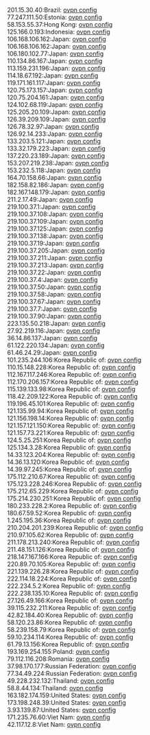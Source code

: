 201.15.30.40:Brazil: [ovpn config](vpn/201_15_30_40.ovpn)  
77.247.111.50:Estonia: [ovpn config](vpn/77_247_111_50.ovpn)  
58.153.55.37:Hong Kong: [ovpn config](vpn/58_153_55_37.ovpn)  
125.166.0.193:Indonesia: [ovpn config](vpn/125_166_0_193.ovpn)  
106.168.106.162:Japan: [ovpn config](vpn/106_168_106_162.ovpn)  
106.168.106.162:Japan: [ovpn config](vpn/106_168_106_162.ovpn)  
106.180.102.77:Japan: [ovpn config](vpn/106_180_102_77.ovpn)  
110.134.86.167:Japan: [ovpn config](vpn/110_134_86_167.ovpn)  
113.159.231.196:Japan: [ovpn config](vpn/113_159_231_196.ovpn)  
114.18.67.192:Japan: [ovpn config](vpn/114_18_67_192.ovpn)  
119.171.161.117:Japan: [ovpn config](vpn/119_171_161_117.ovpn)  
120.75.173.157:Japan: [ovpn config](vpn/120_75_173_157.ovpn)  
120.75.204.161:Japan: [ovpn config](vpn/120_75_204_161.ovpn)  
124.102.68.119:Japan: [ovpn config](vpn/124_102_68_119.ovpn)  
125.205.20.109:Japan: [ovpn config](vpn/125_205_20_109.ovpn)  
126.39.209.109:Japan: [ovpn config](vpn/126_39_209_109.ovpn)  
126.78.32.97:Japan: [ovpn config](vpn/126_78_32_97.ovpn)  
126.92.14.233:Japan: [ovpn config](vpn/126_92_14_233.ovpn)  
133.203.5.121:Japan: [ovpn config](vpn/133_203_5_121.ovpn)  
133.32.179.223:Japan: [ovpn config](vpn/133_32_179_223.ovpn)  
137.220.23.189:Japan: [ovpn config](vpn/137_220_23_189.ovpn)  
153.207.219.238:Japan: [ovpn config](vpn/153_207_219_238.ovpn)  
153.232.5.118:Japan: [ovpn config](vpn/153_232_5_118.ovpn)  
164.70.158.66:Japan: [ovpn config](vpn/164_70_158_66.ovpn)  
182.158.82.186:Japan: [ovpn config](vpn/182_158_82_186.ovpn)  
182.167.148.179:Japan: [ovpn config](vpn/182_167_148_179.ovpn)  
211.2.17.49:Japan: [ovpn config](vpn/211_2_17_49.ovpn)  
219.100.37.1:Japan: [ovpn config](vpn/219_100_37_1.ovpn)  
219.100.37.108:Japan: [ovpn config](vpn/219_100_37_108.ovpn)  
219.100.37.109:Japan: [ovpn config](vpn/219_100_37_109.ovpn)  
219.100.37.125:Japan: [ovpn config](vpn/219_100_37_125.ovpn)  
219.100.37.138:Japan: [ovpn config](vpn/219_100_37_138.ovpn)  
219.100.37.19:Japan: [ovpn config](vpn/219_100_37_19.ovpn)  
219.100.37.205:Japan: [ovpn config](vpn/219_100_37_205.ovpn)  
219.100.37.211:Japan: [ovpn config](vpn/219_100_37_211.ovpn)  
219.100.37.213:Japan: [ovpn config](vpn/219_100_37_213.ovpn)  
219.100.37.22:Japan: [ovpn config](vpn/219_100_37_22.ovpn)  
219.100.37.4:Japan: [ovpn config](vpn/219_100_37_4.ovpn)  
219.100.37.50:Japan: [ovpn config](vpn/219_100_37_50.ovpn)  
219.100.37.58:Japan: [ovpn config](vpn/219_100_37_58.ovpn)  
219.100.37.67:Japan: [ovpn config](vpn/219_100_37_67.ovpn)  
219.100.37.7:Japan: [ovpn config](vpn/219_100_37_7.ovpn)  
219.100.37.90:Japan: [ovpn config](vpn/219_100_37_90.ovpn)  
223.135.50.218:Japan: [ovpn config](vpn/223_135_50_218.ovpn)  
27.92.219.116:Japan: [ovpn config](vpn/27_92_219_116.ovpn)  
36.14.86.137:Japan: [ovpn config](vpn/36_14_86_137.ovpn)  
61.122.220.134:Japan: [ovpn config](vpn/61_122_220_134.ovpn)  
61.46.24.29:Japan: [ovpn config](vpn/61_46_24_29.ovpn)  
101.235.244.106:Korea Republic of: [ovpn config](vpn/101_235_244_106.ovpn)  
110.15.148.228:Korea Republic of: [ovpn config](vpn/110_15_148_228.ovpn)  
112.167.117.246:Korea Republic of: [ovpn config](vpn/112_167_117_246.ovpn)  
112.170.206.157:Korea Republic of: [ovpn config](vpn/112_170_206_157.ovpn)  
115.139.133.98:Korea Republic of: [ovpn config](vpn/115_139_133_98.ovpn)  
118.42.209.122:Korea Republic of: [ovpn config](vpn/118_42_209_122.ovpn)  
119.196.45.101:Korea Republic of: [ovpn config](vpn/119_196_45_101.ovpn)  
121.135.99.94:Korea Republic of: [ovpn config](vpn/121_135_99_94.ovpn)  
121.156.198.14:Korea Republic of: [ovpn config](vpn/121_156_198_14.ovpn)  
121.157.121.150:Korea Republic of: [ovpn config](vpn/121_157_121_150.ovpn)  
121.157.73.221:Korea Republic of: [ovpn config](vpn/121_157_73_221.ovpn)  
124.5.25.251:Korea Republic of: [ovpn config](vpn/124_5_25_251.ovpn)  
125.134.3.28:Korea Republic of: [ovpn config](vpn/125_134_3_28.ovpn)  
14.33.123.204:Korea Republic of: [ovpn config](vpn/14_33_123_204.ovpn)  
14.36.13.120:Korea Republic of: [ovpn config](vpn/14_36_13_120.ovpn)  
14.39.97.245:Korea Republic of: [ovpn config](vpn/14_39_97_245.ovpn)  
175.112.210.67:Korea Republic of: [ovpn config](vpn/175_112_210_67.ovpn)  
175.123.228.246:Korea Republic of: [ovpn config](vpn/175_123_228_246.ovpn)  
175.212.65.229:Korea Republic of: [ovpn config](vpn/175_212_65_229.ovpn)  
175.214.230.251:Korea Republic of: [ovpn config](vpn/175_214_230_251.ovpn)  
180.233.228.2:Korea Republic of: [ovpn config](vpn/180_233_228_2.ovpn)  
180.67.59.52:Korea Republic of: [ovpn config](vpn/180_67_59_52.ovpn)  
1.245.195.36:Korea Republic of: [ovpn config](vpn/1_245_195_36.ovpn)  
210.204.201.239:Korea Republic of: [ovpn config](vpn/210_204_201_239.ovpn)  
210.97.105.62:Korea Republic of: [ovpn config](vpn/210_97_105_62.ovpn)  
211.178.213.240:Korea Republic of: [ovpn config](vpn/211_178_213_240.ovpn)  
211.48.151.126:Korea Republic of: [ovpn config](vpn/211_48_151_126.ovpn)  
218.147.167.166:Korea Republic of: [ovpn config](vpn/218_147_167_166.ovpn)  
220.89.70.105:Korea Republic of: [ovpn config](vpn/220_89_70_105.ovpn)  
221.139.226.28:Korea Republic of: [ovpn config](vpn/221_139_226_28.ovpn)  
222.114.18.224:Korea Republic of: [ovpn config](vpn/222_114_18_224.ovpn)  
222.234.5.2:Korea Republic of: [ovpn config](vpn/222_234_5_2.ovpn)  
222.238.135.10:Korea Republic of: [ovpn config](vpn/222_238_135_10.ovpn)  
27.126.49.166:Korea Republic of: [ovpn config](vpn/27_126_49_166.ovpn)  
39.115.232.211:Korea Republic of: [ovpn config](vpn/39_115_232_211.ovpn)  
42.82.184.40:Korea Republic of: [ovpn config](vpn/42_82_184_40.ovpn)  
58.120.23.86:Korea Republic of: [ovpn config](vpn/58_120_23_86.ovpn)  
58.239.158.79:Korea Republic of: [ovpn config](vpn/58_239_158_79.ovpn)  
59.10.234.114:Korea Republic of: [ovpn config](vpn/59_10_234_114.ovpn)  
61.79.13.156:Korea Republic of: [ovpn config](vpn/61_79_13_156.ovpn)  
193.169.254.155:Poland: [ovpn config](vpn/193_169_254_155.ovpn)  
79.112.116.208:Romania: [ovpn config](vpn/79_112_116_208.ovpn)  
37.98.170.177:Russian Federation: [ovpn config](vpn/37_98_170_177.ovpn)  
77.34.49.224:Russian Federation: [ovpn config](vpn/77_34_49_224.ovpn)  
49.228.232.132:Thailand: [ovpn config](vpn/49_228_232_132.ovpn)  
58.8.44.134:Thailand: [ovpn config](vpn/58_8_44_134.ovpn)  
163.182.174.159:United States: [ovpn config](vpn/163_182_174_159.ovpn)  
173.198.248.39:United States: [ovpn config](vpn/173_198_248_39.ovpn)  
3.93.139.87:United States: [ovpn config](vpn/3_93_139_87.ovpn)  
171.235.76.60:Viet Nam: [ovpn config](vpn/171_235_76_60.ovpn)  
42.117.12.8:Viet Nam: [ovpn config](vpn/42_117_12_8.ovpn)  
